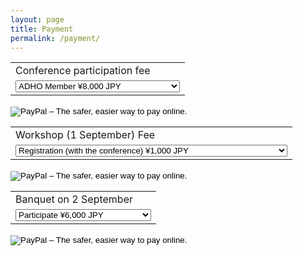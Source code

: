```yaml
---
layout: page
title: Payment
permalink: /payment/
---
```



<form target="paypal" action="https://www.paypal.com/cgi-bin/webscr"
method="post">
<input type="hidden" name="cmd" value="_s-xclick">
<input type="hidden" name="hosted_button_id" value="AT2WQFMU34UYQ">
<table>
<tr><td><input type="hidden" name="on0" value="Conference
participation fee">Conference participation fee</td></tr><tr><td><select name="os0">
<option value="ADHO Member">ADHO Member ¥8,000 JPY</option>
<option value="ADHO student member">ADHO student member ¥3,000 JPY</option>
<option value="Non-ADHO member">Non-ADHO member ¥20,000 JPY</option>
<option value="Non-ADHO student member">Non-ADHO student member ¥6,000
JPY</option>
</select> </td></tr>
</table>
<input type="hidden" name="currency_code" value="JPY">
<input type="image"
src="https://www.paypalobjects.com/en_GB/i/btn/btn_cart_LG.gif"
border="0" name="submit" alt="PayPal – The safer, easier way to pay
online.">
<img alt="" border="0"
src="https://www.paypalobjects.com/ja_JP/i/scr/pixel.gif" width="1"
height="1">
</form>

<form target="paypal" action="https://www.paypal.com/cgi-bin/webscr" method="post">
<input type="hidden" name="cmd" value="_s-xclick">
<input type="hidden" name="hosted_button_id" value="28HRJD82VADGA">
<table>
<tr><td><input type="hidden" name="on0" value="Workshop (1 September) Fee">Workshop (1 September) Fee</td></tr><tr><td><select name="os0">
	<option value="Registration (with the conference)">Registration (with the conference) ¥1,000 JPY</option>
	<option value="Registration (workshop only)">Registration (workshop only) ¥3,000 JPY</option>
	<option value="Student registration (with the conference / workshop only)">Student registration (with the conference / workshop only) ¥1,000 JPY</option>
</select> </td></tr>
</table>
<input type="hidden" name="currency_code" value="JPY">
<input type="image" src="https://www.paypalobjects.com/en_GB/i/btn/btn_cart_LG.gif" border="0" name="submit" alt="PayPal – The safer, easier way to pay online.">
<img alt="" border="0" src="https://www.paypalobjects.com/ja_JP/i/scr/pixel.gif" width="1" height="1">
</form>


<form target="paypal" action="https://www.paypal.com/cgi-bin/webscr" method="post">
<input type="hidden" name="cmd" value="_s-xclick">
<input type="hidden" name="hosted_button_id" value="XF9Y4GWVX6QH8">
<table>
<tr><td><input type="hidden" name="on0" value="Banquet on 2 September">Banquet on 2 September</td></tr><tr><td><select name="os0">
	<option value="Participate">Participate ¥6,000 JPY</option>
	<option value="Participate (Student)">Participate (Student) ¥4,000 JPY</option>
</select> </td></tr>
</table>
<input type="hidden" name="currency_code" value="JPY">
<input type="image" src="https://www.paypalobjects.com/en_GB/i/btn/btn_cart_LG.gif" border="0" name="submit" alt="PayPal – The safer, easier way to pay online.">
<img alt="" border="0" src="https://www.paypalobjects.com/ja_JP/i/scr/pixel.gif" width="1" height="1">
</form>


